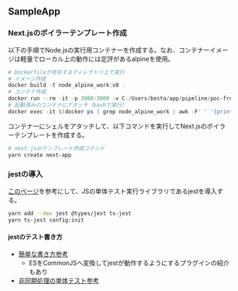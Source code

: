 ## SampleApp

### Next.jsのボイラーテンプレート作成

以下の手順でNode.jsの実行用コンテナーを作成する。なお、コンテナーイメージは軽量でローカル上の動作には定評があるalpineを使用。

```powershell
# Dockerfileが存在するディレクトリ上で実行
# イメージ作成
docker build -t node_alpine_work:v0 .
# コンテナ作成
docker run --rm -it -p 3000:3000 -v C:/Users/besta/app/pipeline/poc-frontend-app:/usr/src/app node_alpine_work:v0 sh
# 起動済みのコンテナにアタッチ（bashで実行）
docker exec -it $(docker ps | grep node_alpine_work | awk -F' ' '{print $1}') sh
```

コンテナーにシェルをアタッチして、以下コマンドを実行してNext.jsのボイラーテンプレートを作成する。

```bash
# next.jsのテンプレート作成コマンド
yarn create next-app
```

### jestの導入

[このページ](https://qiita.com/mktu/items/d36416baba155dfecc00)を参考にして、JSの単体テスト実行ライブラリであるjestを導入する。

```bash
yarn add --dev jest @types/jest ts-jest
yarn ts-jest config:init
```

#### jestのテスト書き方

- [簡単な書き方参考](https://qiita.com/hogesuke_1/items/8da7b63ff1d420b4253f)
    - ESをCommonJSへ変換してjestが動作するようにするプラグインの紹介もあり
- [非同期処理の単体テスト参考](https://jestjs.io/docs/tutorial-async)
